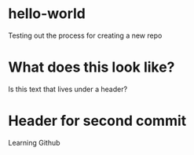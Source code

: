 # hello-world
Testing out the process for creating a new repo
# What does this look like?
Is this text that lives under a header?
# Header for second commit
Learning Github
